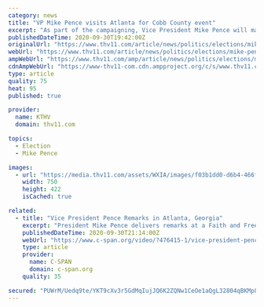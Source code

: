 ```yaml
---
category: news
title: "VP Mike Pence visits Atlanta for Cobb County event"
excerpt: "As part of the campaigning, Vice President Mike Pence will make a swing back through Georgia to energize Republican voters, less than a week after President Trump's visit. Here's what we know about the vice president's visit. According to the schedule from ..."
publishedDateTime: 2020-09-30T19:42:00Z
originalUrl: "https://www.thv11.com/article/news/politics/elections/mike-pence-visit-atlanta/85-7daabf71-0a8c-418f-903b-d2278a3e9973"
webUrl: "https://www.thv11.com/article/news/politics/elections/mike-pence-visit-atlanta/85-7daabf71-0a8c-418f-903b-d2278a3e9973"
ampWebUrl: "https://www.thv11.com/amp/article/news/politics/elections/mike-pence-visit-atlanta/85-7daabf71-0a8c-418f-903b-d2278a3e9973"
cdnAmpWebUrl: "https://www-thv11-com.cdn.ampproject.org/c/s/www.thv11.com/amp/article/news/politics/elections/mike-pence-visit-atlanta/85-7daabf71-0a8c-418f-903b-d2278a3e9973"
type: article
quality: 75
heat: 95
published: true

provider:
  name: KTHV
  domain: thv11.com

topics:
  - Election
  - Mike Pence

images:
  - url: "https://media.thv11.com/assets/WXIA/images/f03b1dd0-d6b4-466f-bb22-7b05e2503bf9/f03b1dd0-d6b4-466f-bb22-7b05e2503bf9_750x422.jpg"
    width: 750
    height: 422
    isCached: true

related:
  - title: "Vice President Pence Remarks in Atlanta, Georgia"
    excerpt: "President Mike Pence delivers remarks at a Faith and Freedom Coalition policy conference in Atlanta, Georgia. Vice President Mike Pence delivers remarks at a Faith and Freedom Coalition policy conference in Atlanta,"
    publishedDateTime: 2020-09-30T21:14:00Z
    webUrl: "https://www.c-span.org/video/?476415-1/vice-president-pence-addresses-faith-freedom-coalition"
    type: article
    provider:
      name: C-SPAN
      domain: c-span.org
    quality: 35

secured: "PUWrM/Uedq9te/YKT9cXv3r5GdMqIujJQ6K2ZQNw1CeOe1aQgL32804qBKMp8sWHDrjWafBwlcabFyh17CayQzu1Qdu35WEslzURwAydgwCDlWF8rJyApPRPtQDRHrmjqJgDBH/HPeeH4J9MEFOq281w44jduFAbVAwH0idoPnMijYrNFh18E2Wa5i+JpAV3pbDBWwhcHszso2cckszc9yT61iDrYSTpbbNidVOBzmIdm75FxGkgg/S6XdA4ZG94AeILGDXjnznkRdiUg2LPvNjCc6LdLmj+tUyc4vypXw4v9XYNwR6VkpKzONaCH5Oleo4SYR7iG9ZxBVyeZY8LWKHKYjKq2MNlEXu63/iQuD0=;ykylkTZDForKx6C85THJpw=="
---
```


